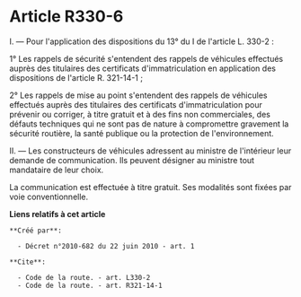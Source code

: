 # Article R330-6

I. ― Pour l'application des dispositions du 13° du I de l'article L. 330-2 : 

1° Les rappels de sécurité s'entendent des rappels de véhicules effectués auprès des titulaires des certificats
d'immatriculation en application des dispositions de l'article R. 321-14-1 ; 

2° Les rappels de mise au point s'entendent des rappels de véhicules effectués auprès des titulaires des certificats
d'immatriculation pour prévenir ou corriger, à titre gratuit et à des fins non commerciales, des défauts techniques qui ne
sont pas de nature à compromettre gravement la sécurité routière, la santé publique ou la protection de l'environnement. 

II. ― Les constructeurs de véhicules adressent au ministre de l'intérieur leur demande de communication. Ils peuvent désigner
au ministre tout mandataire de leur choix. 

La communication est effectuée à titre gratuit. Ses modalités sont fixées par voie conventionnelle.

**Liens relatifs à cet article**

	**Créé par**:

	  - Décret n°2010-682 du 22 juin 2010 - art. 1

	**Cite**:

	  - Code de la route. - art. L330-2
	  - Code de la route. - art. R321-14-1
